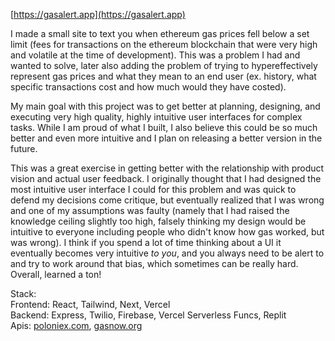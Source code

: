 [https://gasalert.app](https://gasalert.app)

I made a small site to text you when ethereum gas prices fell below a set limit (fees for transactions on the ethereum blockchain that were very high and volatile at the time of development). This was a problem I had and wanted to solve, later also adding the problem of trying to hypereffectively represent gas prices and what they mean to an end user (ex. history, what specific transactions cost and how much would they have costed). 

My main goal with this project was to get better at planning, designing, and executing very high quality, highly intuitive user interfaces for complex tasks. While I am proud of what I built, I also believe this could be so much better and even more intuitive and I plan on releasing a better version in the future. 

This was a great exercise in getting better with the relationship with product vision and actual user feedback. I originally thought that I had designed the most intuitive user interface I could for this problem and was quick to defend my decisions come critique, but eventually realized that I was wrong and one of my assumptions was faulty (namely that I had raised the knowledge ceiling slightly too high, falsely thinking my design would be intuitive to everyone including people who didn't know how gas worked, but was wrong). I think if you spend a lot of time thinking about a UI it eventually becomes very intuitive *to you*, and you always need to be alert to and try to work around that bias, which sometimes can be really hard.  Overall, learned a ton!

Stack:  
Frontend: React, Tailwind, Next, Vercel  
Backend: Express, Twilio, Firebase, Vercel Serverless Funcs, Replit   
Apis: [poloniex.com](https://docs.poloniex.com), [gasnow.org](https://taichi.network/#gasnow)
